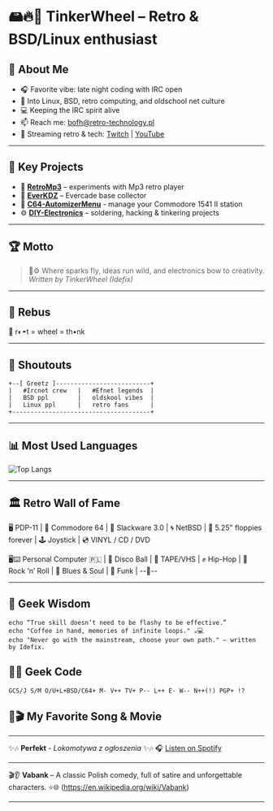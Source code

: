 # 🖴🔥🔧 TinkerWheel – Retro & BSD/Linux enthusiast

## 🚀 About Me
- 🎧 Favorite vibe: late night coding with IRC open  
- 🐧 Into Linux, BSD, retro computing, and oldschool net culture  
- 💻 Keeping the IRC spirit alive  
- 📫 Reach me: bofh@retro-technology.pl  
- 🎥 Streaming retro & tech: [Twitch](https://www.twitch.tv/retrobofh) | [YouTube](https://www.youtube.com/@unix-tech)

---

## 📂 Key Projects
- 📀 **[RetroMp3](https://github.com/kupababra/RetroMp3)** – experiments with Mp3 retro player
- 🎴 **[EverKDZ](https://github.com/kupababra/EverKDZ)** – Evercade base collector 
- 💾 **[C64-AutomizerMenu](https://github.com/kupababra/C64-AutomizerMenu)** - manage your Commodore 1541 II station
- ⚙️ **[DIY-Electronics](https://github.com/kupababra/diy-electronics)** – soldering, hacking & tinkering projects  

---

## 🏆 Motto
> 🔧⚙️ Where sparks fly, ideas run wild, and electronics bow to creativity.  
> *Written by TinkerWheel (Idefix)*

---
## 🧩 Rebus 

🥑 r◐◓t = wheel = th•nk

---

## 🙌 Shoutouts
```
+--[ Greetz ]--------------------------+    
|   #Ircnet crew   |   #Efnet legends  |
|   BSD ppl        |   oldskool vibes  |                 
|   Linux ppl      |   retro fans      |
+--------------------------------------+
```

---

## 📊 Most Used Languages
![Top Langs](https://github-readme-stats.vercel.app/api/top-langs/?username=kupababra&layout=compact&langs_count=8&hide_border=true&cache_seconds=3600&hide_title=true)

---

## 🏛️ Retro Wall of Fame

🖥️ PDP-11 | 🎹 Commodore 64 | 🐧 Slackware 3.0 | 🌀 NetBSD | 💾 5.25" floppies forever | 🕹️ Joystick | 💿 VINYL / CD / DVD

🖥️⌨️ Personal Computer 🇵🇱 | 🪩 Disco Ball | 📼 TAPE/VHS | ✊ Hip-Hop | 🤘 Rock ‘n’ Roll | 🎷 Blues & Soul | 🕺 Funk | --🚂--

---

## 🧠 Geek Wisdom
```
echo “True skill doesn’t need to be flashy to be effective.”
echo "Coffee in hand, memories of infinite loops." ☕💻
echo "Never go with the mainstream, choose your own path." – written by Idefix.
```
## 🧙‍♂️ Geek Code
```
GCS/J S/M O/U+L+BSD/C64+ M- V++ TV+ P-- L++ E- W-- N++(!) PGP+ !?
```
## 🎵🎬 My Favorite Song & Movie 
---

✨🎶 **Perfekt** - *Lokomotywa z ogłoszenia* ✨🎶
🎧 [Listen on Spotify](https://open.spotify.com/track/78HUr9N1Y4V3d6N7SojprG)

---
🎬👂 **Vabank** –  A classic Polish comedy, full of satire and unforgettable characters.
⭐🌐 (https://en.wikipedia.org/wiki/Vabank)

---
